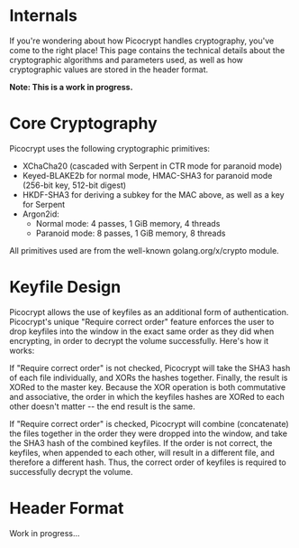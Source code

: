 # Internals
If you're wondering about how Picocrypt handles cryptography, you've come to the right place! This page contains the technical details about the cryptographic algorithms and parameters used, as well as how cryptographic values are stored in the header format.

**Note: This is a work in progress.**

# Core Cryptography
Picocrypt uses the following cryptographic primitives:
- XChaCha20 (cascaded with Serpent in CTR mode for paranoid mode)
- Keyed-BLAKE2b for normal mode, HMAC-SHA3 for paranoid mode (256-bit key, 512-bit digest)
- HKDF-SHA3 for deriving a subkey for the MAC above, as well as a key for Serpent
- Argon2id:
    - Normal mode: 4 passes, 1 GiB memory, 4 threads
    - Paranoid mode: 8 passes, 1 GiB memory, 8 threads

All primitives used are from the well-known golang.org/x/crypto module.

# Keyfile Design
Picocrypt allows the use of keyfiles as an additional form of authentication. Picocrypt's unique "Require correct order" feature enforces the user to drop keyfiles into the window in the exact same order as they did when encrypting, in order to decrypt the volume successfully. Here's how it works:

If "Require correct order" is not checked, Picocrypt will take the SHA3 hash of each file individually, and XORs the hashes together. Finally, the result is XORed to the master key. Because the XOR operation is both commutative and associative, the order in which the keyfiles hashes are XORed to each other doesn't matter -- the end result is the same.

If "Require correct order" is checked, Picocrypt will combine (concatenate) the files together in the order they were dropped into the window, and take the SHA3 hash of the combined keyfiles. If the order is not correct, the keyfiles, when appended to each other, will result in a different file, and therefore a different hash. Thus, the correct order of keyfiles is required to successfully decrypt the volume.

# Header Format
Work in progress...
